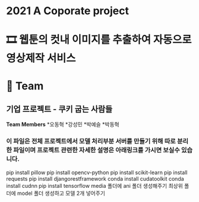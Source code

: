 # 2021 A Coporate project

# 🎞️ 웹툰의 컷내 이미지를 추출하여 자동으로 영상제작 서비스


# 🍪 Team

## 기업 프로젝트 - 쿠키 굽는 사람들
**Team Members**
 *오동혁
 *강성민
 *박예슬
 *박동혁

### 이 파일은 전체 프로젝트에서 모델 처리부분 서버를 만들기 위해 따로 분리한 파일이며 프로젝트 관련한 자세한 설명은 아래링크를 가시면 보실수 있습니다.  
pip install pillow
pip install opencv-python
pip install scikit-learn
pip install requests
pip install djangorestframework
conda install cudatoolkit
conda install cudnn
pip install tensorflow
media 폴더에 ani 폴더 생성해주기
최상위 폴더에 model 폴더 생성하고 모델 2개 넣어주기
